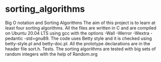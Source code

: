 # sorting_algorithms
Big O notation and Sorting Algorithms The aim of this project is to learn at least four sorting algorithms. All the files are written in C and are compiled on Ubuntu 20.04 LTS using gcc with the options -Wall -Werror -Wextra -pedantic -std=gnu89. The code uses Betty style and it is checked using betty-style.pl and betty-doc.pl. All the prototype declarations are in the header file sort.h.  Tests. The sorting algorithms are tested with big sets of random integers with the help of Random.org
